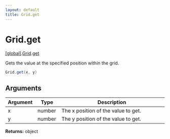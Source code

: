 ```yaml
---
layout: default
title: Grid.get
---
```


# Grid.get

[\[global\]]({{site.baseurl}}/docs/).[Grid]({{site.baseurl}}/docs/Grid/).[get]({{site.baseurl}}/docs/Grid/get/)

Gets the value at the specified position within the grid.

```cs
Grid.get(x, y)
```

## Arguments

<table>
  <col width="15%">
  <col width="15%">
  <thead>
    <tr>
      <th>Argument</th>
      <th>Type</th>
      <th>Description</th>
    </tr>
  </thead>
  <tbody>
    <tr>
      <td>x</td>
      <td>number</td>
      <td>The x position of the value to get.</td>
    </tr>
    <tr>
      <td>y</td>
      <td>number</td>
      <td>The y position of the value to get.</td>
    </tr>
  </tbody>
</table>

**Returns:** object
